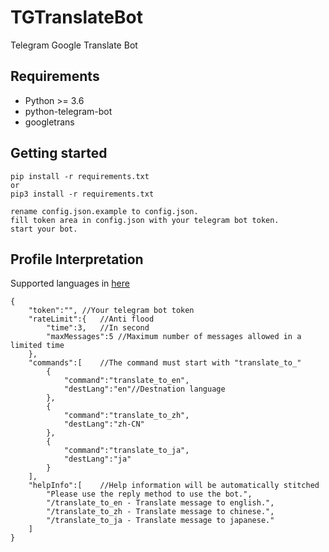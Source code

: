 # TGTranslateBot
Telegram Google Translate Bot 

## Requirements

 - Python >= 3.6
 - python-telegram-bot
 - googletrans


## Getting started

    pip install -r requirements.txt
    or
    pip3 install -r requirements.txt
    
    rename config.json.example to config.json.
    fill token area in config.json with your telegram bot token.
    start your bot.

## Profile Interpretation
Supported languages in [here](https://py-googletrans.readthedocs.io/en/latest/#googletrans-languages)

    {
    	"token":"",	//Your telegram bot token
    	"rateLimit":{	//Anti flood
    		"time":3,	//In second
    		"maxMessages":5	//Maximum number of messages allowed in a limited time
    	},
    	"commands":[	//The command must start with "translate_to_"
    		{
    			"command":"translate_to_en",
    			"destLang":"en"//Destnation language
    		},
    		{
    			"command":"translate_to_zh",
    			"destLang":"zh-CN"
    		},
    		{
    			"command":"translate_to_ja",
    			"destLang":"ja"
    		}
    	],
    	"helpInfo":[	//Help information will be automatically stitched
    		"Please use the reply method to use the bot.",
    		"/translate_to_en - Translate message to english.",
    		"/translate_to_zh - Translate message to chinese.",
    		"/translate_to_ja - Translate message to japanese."
    	]
    }
